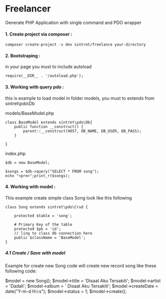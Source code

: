 Freelancer
============================

Generate PHP Application with single command and PDO wrapper

#### 1. Create project via composer :
```
composer create-project -s dev sintret/freelance your-directory
```

#### 2. Bootstraping :
in your page you must to include autoload
```
require(__DIR__ . '/autoload.php');
```

#### 3. Working with query pdo :
this is example to load model in folder models, you must to extends from sintret\pdo\Db

models/BaseModel.php
```
class BaseModel extends sintret\pdo\Db{
    public function __construct() {
        parent::__construct(HOST, DB_NAME, DB_USER, DB_PASS);
    }
    
} 
```
index.php
```
$db = new BaseModel;

$songs = $db->query("SELECT * FROM song");
echo "<pre>";print_r($songs);
```


#### 4. Working with model :
This example  create simple class Song look like this following
```
class Song extends sintret\pdo\Crud {

    protected $table = 'song';

    # Primary Key of the table
    protected $pk = 'id';
    // ling to class db connection here 
    public $className = 'BaseModel';
}
```
##### 4.1 Create / Save with model
Example for create new Song code will create new record song like these following code:

$model = new Song();
$model->title = 'Disaat Aku Tersakiti';
$model->artist = 'Dadali';
$model->album = ' Disaat Aku Tersakiti';
$model->createDate = date("Y-m-d H:i:s");
$model->status = 1;
$model->create();